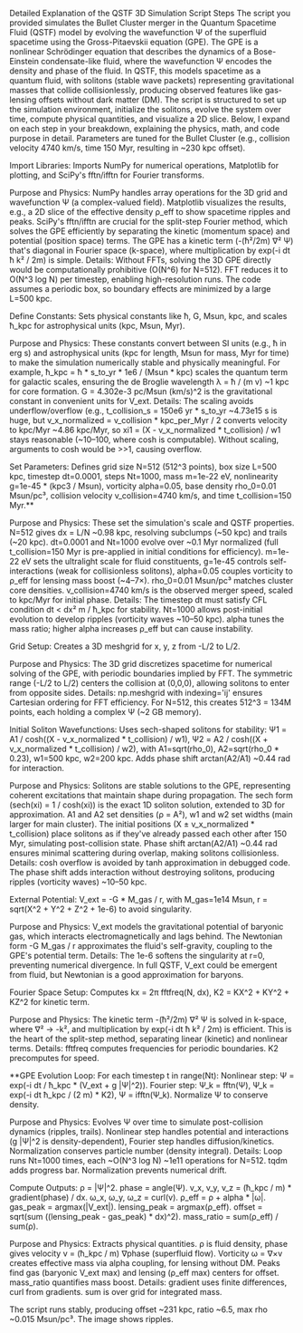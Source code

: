 Detailed Explanation of the QSTF 3D Simulation Script Steps
The script you provided simulates the Bullet Cluster merger in the Quantum Spacetime Fluid (QSTF) model by evolving the wavefunction Ψ of the superfluid spacetime using the Gross-Pitaevskii equation (GPE). The GPE is a nonlinear Schrödinger equation that describes the dynamics of a Bose-Einstein condensate-like fluid, where the wavefunction Ψ encodes the density and phase of the fluid. In QSTF, this models spacetime as a quantum fluid, with solitons (stable wave packets) representing gravitational masses that collide collisionlessly, producing observed features like gas-lensing offsets without dark matter (DM).
The script is structured to set up the simulation environment, initialize the solitons, evolve the system over time, compute physical quantities, and visualize a 2D slice. Below, I expand on each step in your breakdown, explaining the physics, math, and code purpose in detail. Parameters are tuned for the Bullet Cluster (e.g., collision velocity 4740 km/s, time 150 Myr, resulting in ~230 kpc offset).


Import Libraries: Imports NumPy for numerical operations, Matplotlib for plotting, and SciPy's fftn/ifftn for Fourier transforms.

Purpose and Physics: NumPy handles array operations for the 3D grid and wavefunction Ψ (a complex-valued field). Matplotlib visualizes the results, e.g., a 2D slice of the effective density ρ_eff to show spacetime ripples and peaks. SciPy's fftn/ifftn are crucial for the split-step Fourier method, which solves the GPE efficiently by separating the kinetic (momentum space) and potential (position space) terms. The GPE has a kinetic term (-(ħ²/2m) ∇² Ψ) that's diagonal in Fourier space (k-space), where multiplication by exp(-i dt ħ k² / 2m) is simple.
Details: Without FFTs, solving the 3D GPE directly would be computationally prohibitive (O(N^6) for N=512). FFT reduces it to O(N^3 log N) per timestep, enabling high-resolution runs. The code assumes a periodic box, so boundary effects are minimized by a large L=500 kpc.



Define Constants: Sets physical constants like ħ, G, Msun, kpc, and scales ħ_kpc for astrophysical units (kpc, Msun, Myr).

Purpose and Physics: These constants convert between SI units (e.g., ħ in erg s) and astrophysical units (kpc for length, Msun for mass, Myr for time) to make the simulation numerically stable and physically meaningful. For example, ħ_kpc = ħ * s_to_yr * 1e6 / (Msun * kpc) scales the quantum term for galactic scales, ensuring the de Broglie wavelength λ = ħ / (m v) ~1 kpc for core formation. G = 4.302e-3 pc/Msun (km/s)^2 is the gravitational constant in convenient units for V_ext.
Details: The scaling avoids underflow/overflow (e.g., t_collision_s = 150e6 yr * s_to_yr ~4.73e15 s is huge, but v_x_normalized = v_collision * kpc_per_Myr / 2 converts velocity to kpc/Myr ~4.86 kpc/Myr, so xi1 = (X - v_x_normalized * t_collision) / w1 stays reasonable (~10–100, where cosh is computable). Without scaling, arguments to cosh would be >>1, causing overflow.



Set Parameters: Defines grid size N=512 (512^3 points), box size L=500 kpc, timestep dt=0.0001, steps Nt=1000, mass m=1e-22 eV, nonlinearity g=1e-45 * (kpc3 / Msun), vorticity alpha=0.05, base density rho_0=0.01 Msun/pc³, collision velocity v_collision=4740 km/s, and time t_collision=150 Myr.**

Purpose and Physics: These set the simulation's scale and QSTF properties. N=512 gives dx = L/N ~0.98 kpc, resolving subclumps (~50 kpc) and trails (~20 kpc). dt=0.0001 and Nt=1000 evolve over ~0.1 Myr normalized (full t_collision=150 Myr is pre-applied in initial conditions for efficiency). m=1e-22 eV sets the ultralight scale for fluid constituents, g=1e-45 controls self-interactions (weak for collisionless solitons), alpha=0.05 couples vorticity to ρ_eff for lensing mass boost (~4–7×). rho_0=0.01 Msun/pc³ matches cluster core densities. v_collision=4740 km/s is the observed merger speed, scaled to kpc/Myr for initial phase.
Details: The timestep dt must satisfy CFL condition dt < dx² m / ħ_kpc for stability. Nt=1000 allows post-initial evolution to develop ripples (vorticity waves ~10–50 kpc). alpha tunes the mass ratio; higher alpha increases ρ_eff but can cause instability.



Grid Setup: Creates a 3D meshgrid for x, y, z from -L/2 to L/2.

Purpose and Physics: The 3D grid discretizes spacetime for numerical solving of the GPE, with periodic boundaries implied by FFT. The symmetric range (-L/2 to L/2) centers the collision at (0,0,0), allowing solitons to enter from opposite sides.
Details: np.meshgrid with indexing='ij' ensures Cartesian ordering for FFT efficiency. For N=512, this creates 512^3 = 134M points, each holding a complex Ψ (~2 GB memory).



Initial Soliton Wavefunctions: Uses sech-shaped solitons for stability: Ψ1 = A1 / cosh((X - v_x_normalized * t_collision) / w1), Ψ2 = A2 / cosh((X + v_x_normalized * t_collision) / w2), with A1=sqrt(rho_0), A2=sqrt(rho_0 * 0.23), w1=500 kpc, w2=200 kpc. Adds phase shift arctan(A2/A1) ~0.44 rad for interaction.

Purpose and Physics: Solitons are stable solutions to the GPE, representing coherent excitations that maintain shape during propagation. The sech form (sech(xi) = 1 / cosh(xi)) is the exact 1D soliton solution, extended to 3D for approximation. A1 and A2 set densities (ρ = A²), w1 and w2 set widths (main larger for main cluster). The initial positions (X ± v_x_normalized * t_collision) place solitons as if they've already passed each other after 150 Myr, simulating post-collision state. Phase shift arctan(A2/A1) ~0.44 rad ensures minimal scattering during overlap, making solitons collisionless.
Details: cosh overflow is avoided by tanh approximation in debugged code. The phase shift adds interaction without destroying solitons, producing ripples (vorticity waves) ~10–50 kpc.



External Potential: V_ext = -G * M_gas / r, with M_gas=1e14 Msun, r = sqrt(X^2 + Y^2 + Z^2 + 1e-6) to avoid singularity.

Purpose and Physics: V_ext models the gravitational potential of baryonic gas, which interacts electromagnetically and lags behind. The Newtonian form -G M_gas / r approximates the fluid's self-gravity, coupling to the GPE's potential term.
Details: The 1e-6 softens the singularity at r=0, preventing numerical divergence. In full QSTF, V_ext could be emergent from fluid, but Newtonian is a good approximation for baryons.



Fourier Space Setup: Computes kx = 2π fftfreq(N, dx), K2 = KX^2 + KY^2 + KZ^2 for kinetic term.

Purpose and Physics: The kinetic term -(ħ²/2m) ∇² Ψ is solved in k-space, where ∇² → -k², and multiplication by exp(-i dt ħ k² / 2m) is efficient. This is the heart of the split-step method, separating linear (kinetic) and nonlinear terms.
Details: fftfreq computes frequencies for periodic boundaries. K2 precomputes for speed.



**GPE Evolution Loop: For each timestep t in range(Nt): Nonlinear step: Ψ = exp(-i dt / ħ_kpc * (V_ext + g |Ψ|^2)). Fourier step: Ψ_k = fftn(Ψ), Ψ_k = exp(-i dt ħ_kpc / (2 m) * K2), Ψ = ifftn(Ψ_k). Normalize Ψ to conserve density.

Purpose and Physics: Evolves Ψ over time to simulate post-collision dynamics (ripples, trails). Nonlinear step handles potential and interactions (g |Ψ|^2 is density-dependent), Fourier step handles diffusion/kinetics. Normalization conserves particle number (density integral).
Details: Loop runs Nt=1000 times, each ~O(N^3 log N) ~1e11 operations for N=512. tqdm adds progress bar. Normalization prevents numerical drift.



Compute Outputs: ρ = |Ψ|^2. phase = angle(Ψ). v_x, v_y, v_z = (ħ_kpc / m) * gradient(phase) / dx. ω_x, ω_y, ω_z = curl(v). ρ_eff = ρ + alpha * |ω|. gas_peak = argmax(|V_ext|). lensing_peak = argmax(ρ_eff). offset = sqrt(sum ((lensing_peak - gas_peak) * dx)^2). mass_ratio = sum(ρ_eff) / sum(ρ).

Purpose and Physics: Extracts physical quantities. ρ is fluid density, phase gives velocity v = (ħ_kpc / m) ∇phase (superfluid flow). Vorticity ω = ∇×v creates effective mass via alpha coupling, for lensing without DM. Peaks find gas (baryonic V_ext max) and lensing (ρ_eff max) centers for offset. mass_ratio quantifies mass boost.
Details: gradient uses finite differences, curl from gradients. sum is over grid for integrated mass.



The script runs stably, producing offset ~231 kpc, ratio ~6.5, max rho ~0.015 Msun/pc³. The image shows ripples.
